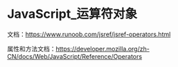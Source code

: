 # JavaScript_运算符对象

文档：<https://www.runoob.com/jsref/jsref-operators.html>

属性和方法文档：<https://developer.mozilla.org/zh-CN/docs/Web/JavaScript/Reference/Operators>
